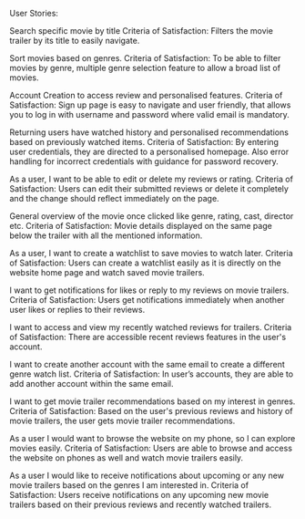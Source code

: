 User Stories:

Search specific movie by title Criteria of Satisfaction: Filters the movie trailer by its title to easily navigate.

Sort movies based on genres. Criteria of Satisfaction: To be able to filter movies by genre, multiple genre selection feature to allow a broad list of movies.

Account Creation to access review and personalised features. Criteria of Satisfaction: Sign up page is easy to navigate and user friendly, that allows you to log in with username and password where valid email is mandatory.

Returning users have watched history and personalised recommendations based on previously watched items. Criteria of Satisfaction: By entering user credentials, they are directed to a personalised homepage. Also error handling for incorrect credentials with guidance for password recovery.

As a user, I want to be able to edit or delete my reviews or rating. Criteria of Satisfaction: Users can edit their submitted reviews or delete it completely and the change should reflect immediately on the page.

General overview of the movie once clicked like genre, rating, cast, director etc. Criteria of Satisfaction: Movie details displayed on the same page below the trailer with all the mentioned information.

As a user, I want to create a watchlist to save movies to watch later. Criteria of Satisfaction: Users can create a watchlist easily as it is directly on the website home page and watch saved movie trailers.

I want to get notifications for likes or reply to my reviews on movie trailers. Criteria of Satisfaction: Users get notifications immediately when another user likes or replies to their reviews.

I want to access and view my recently watched reviews for trailers. Criteria of Satisfaction: There are accessible recent reviews features in the user's account.

I want to create another account with the same email to create a different genre watch list. Criteria of Satisfaction: In user’s accounts, they are able to add another account within the same email.

I want to get movie trailer recommendations based on my interest in genres. Criteria of Satisfaction: Based on the user's previous reviews and history of movie trailers, the user gets movie trailer recommendations.

As a user I would want to browse the website on my phone, so I can explore movies easily. Criteria of Satisfaction: Users are able to browse and access the website on phones as well and watch movie trailers easily.

As a user I would like to receive notifications about upcoming or any new movie trailers based on the genres I am interested in. Criteria of Satisfaction: Users receive notifications on any upcoming new movie trailers based on their previous reviews and recently watched trailers.
